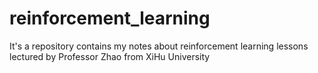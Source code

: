 # reinforcement_learning
It's a repository contains  my notes about reinforcement learning lessons lectured by Professor Zhao from XiHu University
